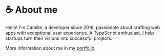 # ☕ About me
Hello! I'm Camille, a developer since 2016, passionate about crafting web apps with exceptional user experience. A TypeScript enthusiast, I help startups turn their visions into successful projects.

More information about me in my [portfolio](https://camilledugas.me).
